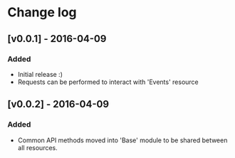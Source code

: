 # Change log

## [v0.0.1] - 2016-04-09

### Added
* Initial release :)
* Requests can be performed to interact with 'Events' resource

## [v0.0.2] - 2016-04-09

### Added
* Common API methods moved into 'Base' module to be shared between all resources.
